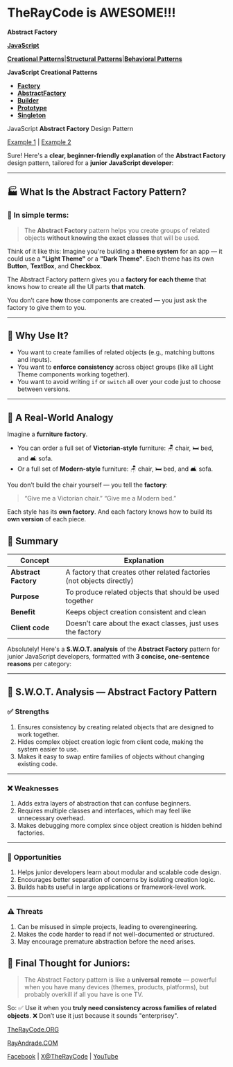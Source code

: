 # TheRayCode is AWESOME!!!

**Abstract Factory**

**[JavaScript](../README.md)** 

**[Creational Patterns](../README.md)**|**[Structural Patterns](../../Structural/README.md)**|**[Behavioral Patterns](../../Behavioral/README.md)**

**JavaScript Creational Patterns**

 * **[Factory](../Factory/README.md)**
 * **[AbstractFactory](../AbstractFactory/README.md)**
 * **[Builder](../Builder/README.md)**
 * **[Prototype](../Prototype/README.md)**
 * **[Singleton](../Singleton/README.md)**

JavaScript **Abstract Factory** Design Pattern

[Example 1](./Example1/README.md) | [Example 2](./Example2/README.md)


Sure! Here's a **clear, beginner-friendly explanation** of the **Abstract Factory** design pattern, tailored for a **junior JavaScript developer**:

---

## 🏭 What Is the Abstract Factory Pattern?

### 🎯 **In simple terms:**

> The **Abstract Factory** pattern helps you create groups of related objects **without knowing the exact classes** that will be used.

Think of it like this:
Imagine you're building a **theme system** for an app — it could use a **"Light Theme"** or a **"Dark Theme"**.
Each theme has its own **Button**, **TextBox**, and **Checkbox**.

The Abstract Factory pattern gives you a **factory for each theme** that knows how to create all the UI parts **that match**.

You don’t care **how** those components are created — you just ask the factory to give them to you.

---

## 🧱 Why Use It?

* You want to create families of related objects (e.g., matching buttons and inputs).
* You want to **enforce consistency** across object groups (like all Light Theme components working together).
* You want to avoid writing `if` or `switch` all over your code just to choose between versions.

---

## 🧪 A Real-World Analogy

Imagine a **furniture factory**.

* You can order a full set of **Victorian-style** furniture: 🪑 chair, 🛏️ bed, and 🛋️ sofa.
* Or a full set of **Modern-style** furniture: 🪑 chair, 🛏️ bed, and 🛋️ sofa.

You don’t build the chair yourself — you tell the **factory**:

> “Give me a Victorian chair.”
> “Give me a Modern bed.”

Each style has its **own factory**. And each factory knows how to build its **own version** of each piece.



## 🧠 Summary

| Concept              | Explanation                                                           |
| -------------------- | --------------------------------------------------------------------- |
| **Abstract Factory** | A factory that creates other related factories (not objects directly) |
| **Purpose**          | To produce related objects that should be used together               |
| **Benefit**          | Keeps object creation consistent and clean                            |
| **Client code**      | Doesn’t care about the exact classes, just uses the factory           |


Absolutely! Here's a **S.W\.O.T. analysis** of the **Abstract Factory** pattern for junior JavaScript developers, formatted with **3 concise, one-sentence reasons** per category:

---

## 🧠 S.W\.O.T. Analysis — Abstract Factory Pattern

### ✅ **Strengths**

1. Ensures consistency by creating related objects that are designed to work together.
2. Hides complex object creation logic from client code, making the system easier to use.
3. Makes it easy to swap entire families of objects without changing existing code.

---

### ❌ **Weaknesses**

1. Adds extra layers of abstraction that can confuse beginners.
2. Requires multiple classes and interfaces, which may feel like unnecessary overhead.
3. Makes debugging more complex since object creation is hidden behind factories.

---

### 🌱 **Opportunities**

1. Helps junior developers learn about modular and scalable code design.
2. Encourages better separation of concerns by isolating creation logic.
3. Builds habits useful in large applications or framework-level work.

---

### ⚠️ **Threats**

1. Can be misused in simple projects, leading to overengineering.
2. Makes the code harder to read if not well-documented or structured.
3. May encourage premature abstraction before the need arises.


## 📌 Final Thought for Juniors:

> The Abstract Factory pattern is like a **universal remote** — powerful when you have many devices (themes, products, platforms), but probably overkill if all you have is one TV.

So:
✅ Use it when you **truly need consistency across families of related objects**.
❌ Don’t use it just because it sounds "enterprisey".

[TheRayCode.ORG](https://www.TheRayCode.org)

[RayAndrade.COM](https://www.RayAndrade.com)

[Facebook](https://www.facebook.com/TheRayCode/) | [X@TheRayCode](https://www.x.com/TheRayCode/) | [YouTube](https://www.youtube.com/TheRayCode/)

